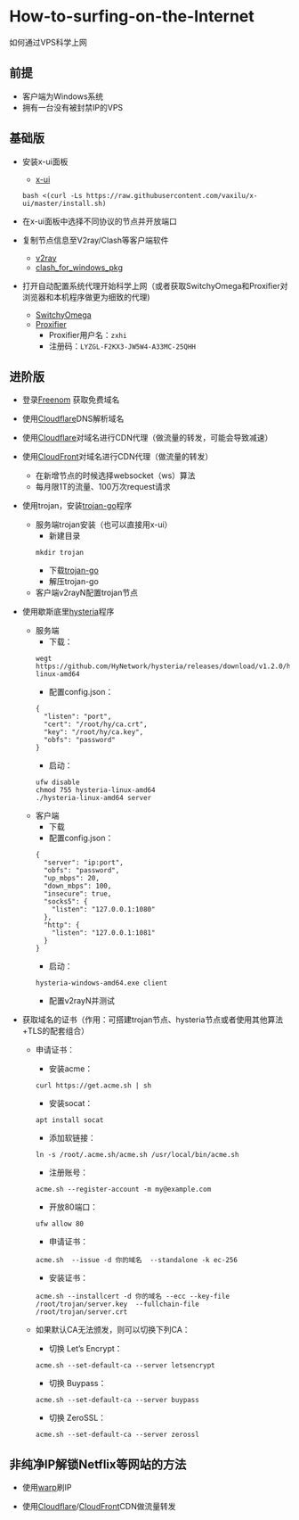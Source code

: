 # How-to-surfing-on-the-Internet
如何通过VPS科学上网

## 前提
- 客户端为Windows系统
- 拥有一台没有被封禁IP的VPS

## 基础版

- 安装x-ui面板
  + [x-ui](https://github.com/vaxilu/x-ui)
  ```
  bash <(curl -Ls https://raw.githubusercontent.com/vaxilu/x-ui/master/install.sh)
  ```  
- 在x-ui面板中选择不同协议的节点并开放端口  
- 复制节点信息至V2ray/Clash等客户端软件
  + [v2ray](https://github.com/2dust/v2rayN)
  + [clash_for_windows_pkg](https://github.com/Fndroid/clash_for_windows_pkg)

- 打开自动配置系统代理开始科学上网（或者获取SwitchyOmega和Proxifier对浏览器和本机程序做更为细致的代理)  
  + [SwitchyOmega](https://chrome.google.com/webstore/detail/proxy-switchyomega/padekgcemlokbadohgkifijomclgjgif?hl=zh-CN)  
  + [Proxifier](https://www.proxifier.com/)  
    * Proxifier用户名：`zxhi` 
    * 注册码：`LYZGL-F2KX3-JW5W4-A33MC-25QHH`

## 进阶版

- 登录[Freenom](https://my.freenom.com/) 获取免费域名  

- 使用[Cloudflare](https://dash.cloudflare.com/)DNS解析域名  
  
- 使用[Cloudflare](https://dash.cloudflare.com/)对域名进行CDN代理（做流量的转发，可能会导致减速）  
  
- 使用[CloudFront](https://us-east-1.console.aws.amazon.com/)对域名进行CDN代理（做流量的转发）  
  + 在新增节点的时候选择websocket（ws）算法  
  + 每月限1T的流量、100万次request请求

- 使用trojan，安装[trojan-go](https://github.com/p4gefau1t/trojan-go)程序
  + 服务端trojan安装（也可以直接用x-ui）
    * 新建目录
    ```
    mkdir trojan
    ```
    * 下载[trojan-go](https://github.com/p4gefau1t/trojan-go)
    * 解压trojan-go
  + 客户端v2rayN配置trojan节点
    
- 使用歇斯底里[hysteria](https://github.com/HyNetwork/hysteria)程序
  + 服务端
    * 下载：
    ```
    wegt https://github.com/HyNetwork/hysteria/releases/download/v1.2.0/hysteria-linux-amd64
    ```
    * 配置config.json：
    ```
    {
      "listen": "port",
      "cert": "/root/hy/ca.crt",
      "key": "/root/hy/ca.key",
      "obfs": "password"
    }
    ```
    * 启动：
    ```
    ufw disable
    chmod 755 hysteria-linux-amd64
    ./hysteria-linux-amd64 server
    ```
  + 客户端
    * 下载
    * 配置config.json：
    ```
    {
      "server": "ip:port",
      "obfs": "password",
      "up_mbps": 20,
      "down_mbps": 100,
      "insecure": true,
      "socks5": {
        "listen": "127.0.0.1:1080"
      },
      "http": {
        "listen": "127.0.0.1:1081"
      }
    }
    ```
    * 启动：
    ```
    hysteria-windows-amd64.exe client
    ```
    * 配置v2rayN并测试
  
- 获取域名的证书（作用：可搭建trojan节点、hysteria节点或者使用其他算法+TLS的配套组合） 
  
  + 申请证书：
    * 安装acme：
    ```
    curl https://get.acme.sh | sh
    ```  
    * 安装socat：
    ```
    apt install socat
    ```  
    * 添加软链接：  
    ```
    ln -s /root/.acme.sh/acme.sh /usr/local/bin/acme.sh
    ```
    * 注册账号：
    ```
    acme.sh --register-account -m my@example.com
    ```
    * 开放80端口：
    ```
    ufw allow 80
    ```  
    * 申请证书：
    ```
    acme.sh  --issue -d 你的域名  --standalone -k ec-256
    ```  
    * 安装证书：
    ```
    acme.sh --installcert -d 你的域名 --ecc --key-file  /root/trojan/server.key  --fullchain-file /root/trojan/server.crt
    ```
 
  + 如果默认CA无法颁发，则可以切换下列CA：
    * 切换 Let’s Encrypt：
    ```
    acme.sh --set-default-ca --server letsencrypt
    ```
    * 切换 Buypass：
    ```
    acme.sh --set-default-ca --server buypass
    ```
    * 切换 ZeroSSL：
    ```
    acme.sh --set-default-ca --server zerossl
    ```

## 非纯净IP解锁Netflix等网站的方法

- 使用[warp](https://github.com/fscarmen/warp)刷IP

- 使用[Cloudflare](https://dash.cloudflare.com/)/[CloudFront](https://us-east-1.console.aws.amazon.com/)CDN做流量转发
